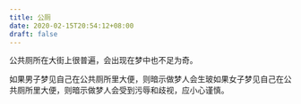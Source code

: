```yaml
---
title: 公厕
date: 2020-02-15T20:54:12+08:00
draft: false
---
```


公共厕所在大街上很普遍，会出现在梦中也不足为奇。

如果男子梦见自己在公共厕所里大便，则暗示做梦人会生玻如果女子梦见自己在公共厕所里大便，则暗示做梦人会受到污辱和歧视，应小心谨慎。

